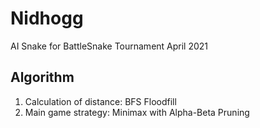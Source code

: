 # Nidhogg
AI Snake for BattleSnake Tournament April 2021

## Algorithm
1. Calculation of distance: BFS Floodfill
2. Main game strategy: Minimax with Alpha-Beta Pruning
